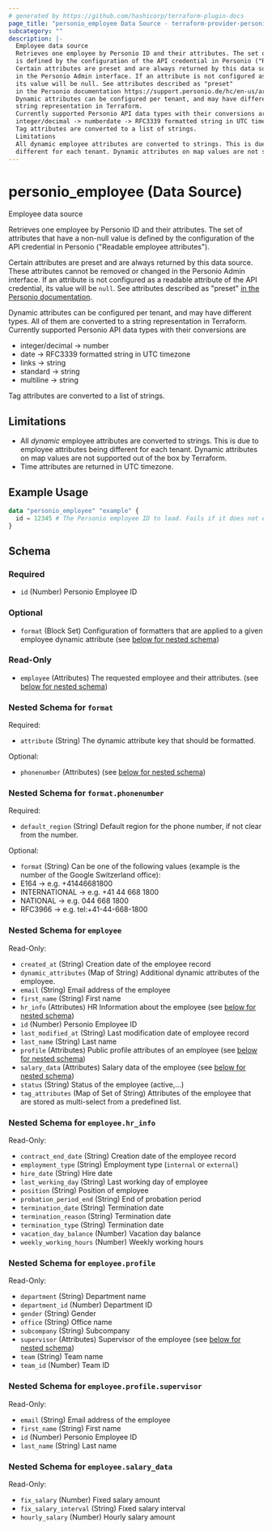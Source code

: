 ```yaml
---
# generated by https://github.com/hashicorp/terraform-plugin-docs
page_title: "personio_employee Data Source - terraform-provider-personio"
subcategory: ""
description: |-
  Employee data source
  Retrieves one employee by Personio ID and their attributes. The set of attributes that have a non-null value
  is defined by the configuration of the API credential in Personio ("Readable employee attributes").
  Certain attributes are preset and are always returned by this data source. These attributes cannot be removed or changed
  in the Personio Admin interface. If an attribute is not configured as a readable attribute of the API credential,
  its value will be null. See attributes described as "preset"
  in the Personio documentation https://support.personio.de/hc/en-us/articles/115002250165-Best-Practice-Sections-and-Attributes.
  Dynamic attributes can be configured per tenant, and may have different types. All of them are converted to a
  string representation in Terraform.
  Currently supported Personio API data types with their conversions are
  integer/decimal -> numberdate -> RFC3339 formatted string in UTC timezonelinks -> stringstandard -> stringmultiline -> string
  Tag attributes are converted to a list of strings.
  Limitations
  All dynamic employee attributes are converted to strings. This is due to employee attributes being
  different for each tenant. Dynamic attributes on map values are not supported out of the box by Terraform.Time attributes are returned in UTC timezone.
---
```


# personio_employee (Data Source)

Employee data source

Retrieves one employee by Personio ID and their attributes. The set of attributes that have a non-null value
is defined by the configuration of the API credential in Personio ("Readable employee attributes").

Certain attributes are preset and are always returned by this data source. These attributes cannot be removed or changed
in the Personio Admin interface. If an attribute is not configured as a readable attribute of the API credential,
its value will be `null`. See attributes described as "preset"
[in the Personio documentation](https://support.personio.de/hc/en-us/articles/115002250165-Best-Practice-Sections-and-Attributes).

Dynamic attributes can be configured per tenant, and may have different types. All of them are converted to a
string representation in Terraform.
Currently supported Personio API data types with their conversions are
- integer/decimal -> number
- date -> RFC3339 formatted string in UTC timezone
- links -> string
- standard -> string
- multiline -> string

Tag attributes are converted to a list of strings.

## Limitations

- All *dynamic* employee attributes are converted to strings. This is due to employee attributes being
  different for each tenant. Dynamic attributes on map values are not supported out of the box by Terraform.
- Time attributes are returned in UTC timezone.

## Example Usage

```terraform
data "personio_employee" "example" {
  id = 12345 # The Personio employee ID to load. Fails if it does not exist
}
```

<!-- schema generated by tfplugindocs -->
## Schema

### Required

- `id` (Number) Personio Employee ID

### Optional

- `format` (Block Set) Configuration of formatters that are applied to a given employee dynamic attribute (see [below for nested schema](#nestedblock--format))

### Read-Only

- `employee` (Attributes) The requested employee and their attributes. (see [below for nested schema](#nestedatt--employee))

<a id="nestedblock--format"></a>
### Nested Schema for `format`

Required:

- `attribute` (String) The dynamic attribute key that should be formatted.

Optional:

- `phonenumber` (Attributes) (see [below for nested schema](#nestedatt--format--phonenumber))

<a id="nestedatt--format--phonenumber"></a>
### Nested Schema for `format.phonenumber`

Required:

- `default_region` (String) Default region for the phone number, if not clear from the number.

Optional:

- `format` (String) Can be one of the following values (example is the number of the Google Switzerland office):
- E164 &#8594; e.g. +41446681800
- INTERNATIONAL &#8594; e.g. +41 44 668 1800
- NATIONAL &#8594; e.g. 044 668 1800
- RFC3966 &#8594; e.g. tel:+41-44-668-1800



<a id="nestedatt--employee"></a>
### Nested Schema for `employee`

Read-Only:

- `created_at` (String) Creation date of the employee record
- `dynamic_attributes` (Map of String) Additional dynamic attributes of the employee.
- `email` (String) Email address of the employee
- `first_name` (String) First name
- `hr_info` (Attributes) HR Information about the employee (see [below for nested schema](#nestedatt--employee--hr_info))
- `id` (Number) Personio Employee ID
- `last_modified_at` (String) Last modification date of employee record
- `last_name` (String) Last name
- `profile` (Attributes) Public profile attributes of an employee (see [below for nested schema](#nestedatt--employee--profile))
- `salary_data` (Attributes) Salary data of the employee (see [below for nested schema](#nestedatt--employee--salary_data))
- `status` (String) Status of the employee (active,...)
- `tag_attributes` (Map of Set of String) Attributes of the employee that are stored as multi-select from a predefined list.

<a id="nestedatt--employee--hr_info"></a>
### Nested Schema for `employee.hr_info`

Read-Only:

- `contract_end_date` (String) Creation date of the employee record
- `employment_type` (String) Employment type (`internal` or `external`)
- `hire_date` (String) Hire date
- `last_working_day` (String) Last working day of employee
- `position` (String) Position of employee
- `probation_period_end` (String) End of probation period
- `termination_date` (String) Termination date
- `termination_reason` (String) Termination date
- `termination_type` (String) Termination date
- `vacation_day_balance` (Number) Vacation day balance
- `weekly_working_hours` (Number) Weekly working hours


<a id="nestedatt--employee--profile"></a>
### Nested Schema for `employee.profile`

Read-Only:

- `department` (String) Department name
- `department_id` (Number) Department ID
- `gender` (String) Gender
- `office` (String) Office name
- `subcompany` (String) Subcompany
- `supervisor` (Attributes) Supervisor of the employee (see [below for nested schema](#nestedatt--employee--profile--supervisor))
- `team` (String) Team name
- `team_id` (Number) Team ID

<a id="nestedatt--employee--profile--supervisor"></a>
### Nested Schema for `employee.profile.supervisor`

Read-Only:

- `email` (String) Email address of the employee
- `first_name` (String) First name
- `id` (Number) Personio Employee ID
- `last_name` (String) Last name



<a id="nestedatt--employee--salary_data"></a>
### Nested Schema for `employee.salary_data`

Read-Only:

- `fix_salary` (Number) Fixed salary amount
- `fix_salary_interval` (String) Fixed salary interval
- `hourly_salary` (Number) Hourly salary amount
